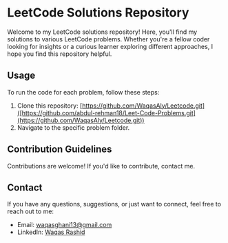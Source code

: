 # LeetCode Solutions Repository

Welcome to my LeetCode solutions repository! Here, you'll find my solutions to various LeetCode problems. Whether you're a fellow coder looking for insights or a curious learner exploring different approaches, I hope you find this repository helpful.

## Usage

To run the code for each problem, follow these steps:

1. Clone this repository: [https://github.com/WaqasAly/Leetcode.git]([https://github.com/abdul-rehman18/Leet-Code-Problems.git](https://github.com/WaqasAly/Leetcode.git))
2. Navigate to the specific problem folder.

## Contribution Guidelines

Contributions are welcome! If you'd like to contribute, contact me.

## Contact

If you have any questions, suggestions, or just want to connect, feel free to reach out to me:

- Email: [waqasghani13@gmail.com](mailto:waqasghani13@gmail.com)
- LinkedIn: [Waqas Rashid](https://www.linkedin.com/in/waqas-aly07/)
